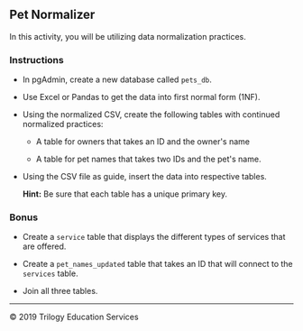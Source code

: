 ## Pet Normalizer 

In this activity, you will be utilizing data normalization practices.

### Instructions

* In pgAdmin, create a new database called `pets_db`.

* Use Excel or Pandas to get the data into first normal form (1NF).

* Using the normalized CSV, create the following tables with continued normalized practices:

  * A table for owners that takes an ID and the owner's name

  * A table for pet names that takes two IDs and the pet's name.

* Using the CSV file as guide, insert the data into respective tables.

  **Hint:** Be sure that each table has a unique primary key.

### Bonus

* Create a `service` table that displays the different types of services that are offered.

* Create a `pet_names_updated` table that takes an ID that will connect to the `services` table.

* Join all three tables.

--- 

© 2019 Trilogy Education Services
